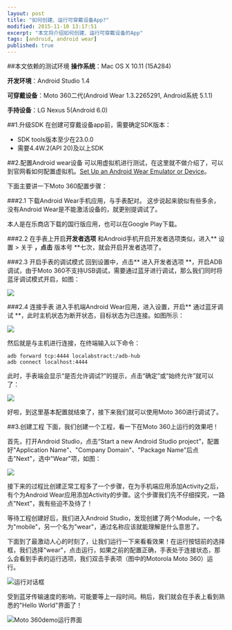 ```yaml
---
layout: post
title: "如何创建、运行可穿戴设备App?"
modified: 2015-11-10 13:17:51
excerpt: "本文将介绍如何创建、运行可穿戴设备的App"
tags: [android, android wear]
published: true
---
```


##本文依赖的测试环境
**操作系统**：Mac OS X 10.11 (15A284)

**开发环境**：Android Studio 1.4

**可穿戴设备**：Moto 360二代(Android Wear 1.3.2265291, Android系统 5.1.1)

**手持设备**：LG Nexus 5(Android 6.0)


##1.升级SDK
在创建可穿戴设备app前，需要确定SDK版本：
- SDK tools版本至少在23.0.0
- 需要4.4W.2(API 20)及以上SDK

##2.配置Android wear设备
可以用虚拟机进行测试，在这里就不做介绍了，可以到官网看如何配置虚拟机。[Set Up an Android Wear Emulator or Device](http://developer.android.com/intl/zh-cn/training/wearables/apps/creating.html#SetupEmulator)。

下面主要讲一下Moto 360配置步骤：

###2.1 下载Android Wear手机应用，与手表配对。
这步说起来貌似有些多余，没有Android Wear是不能激活设备的，就更别提调试了。

本人是在乐商店下载的国行版应用，也可以在Google Play下载。

###2.2 在手表上开启**开发者选项**
和Android手机开启开发者选项类似，进入** 设置 > 关于 **，点击** 版本号 **七次，就会开启开发者选项了。

###2.3 开启手表的调试模式
回到设置中，点击** 进入开发者选项 **，开启ADB调试，由于Moto 360不支持USB调试，需要通过蓝牙进行调试，那么我们同时将蓝牙调试模式开启，如图：

![](../debug.png)

###2.4 连接手表
进入手机端Android Wear应用，进入设置，开启** 通过蓝牙调试 **，此时主机状态为断开状态，目标状态为已连接。如图所示：

![](../bt_debug01.png)

然后就是与主机进行连接，在终端输入以下命令：

	adb forward tcp:4444 localabstract:/adb-hub
	adb connect localhost:4444

此时，手表端会显示“是否允许调试?”的提示，点击“确定”或“始终允许”就可以了：

![](../bt_debug03.png)

好啦，到这里基本配置就结束了，接下来我们就可以使用Moto 360进行调试了。

##3.创建工程
下面，我们创建一个工程，看一下在Moto 360上运行的效果吧！

首先，打开Android Studio，点击“Start a new Android Studio project”，配置好"Application Name"、"Company Domain"、"Package Name"后点击"Next"，选中"Wear"项，如图：

![](../create_wear_project.png)

接下来的过程比创建正常工程多了一个步骤，在为手机端应用添加Activity之后，有个为Android Wear应用添加Activity的步骤。这个步骤我们先不仔细探究，一路点"Next"，我有些迫不及待了！

等待工程创建好后，我们进入Android Studio，发现创建了两个Module，一个名为"mobile"，另一个名为"wear"，通过名称应该就能理解是什么意思了。

下面到了最激动人心的时刻了，让我们运行一下来看看效果！在运行按钮前的选择框，我们选择"wear"，点击运行，如果之前的配置正确，手表处于连接状态，那么会看到手表的运行选项，我们双击手表项（图中的Motorola Moto 360）运行。

![运行对话框](../run_dialog.png)

受到蓝牙传输速度的影响，可能要等上一段时间。稍后，我们就会在手表上看到熟悉的"Hello World"界面了！

![Moto 360demo运行界面](../hello_world.png)

